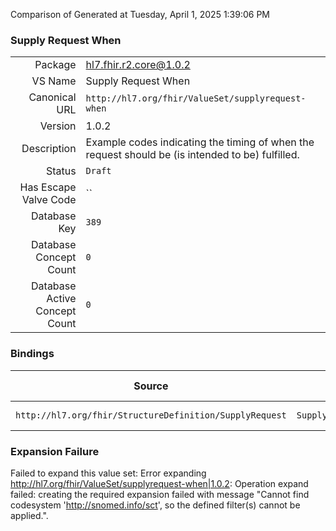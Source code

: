 Comparison of 
Generated at Tuesday, April 1, 2025 1:39:06 PM

### Supply Request When

|      |     |
| ---: | --- |
| Package | hl7.fhir.r2.core@1.0.2 |
| VS Name | Supply Request When |
| Canonical URL | `http://hl7.org/fhir/ValueSet/supplyrequest-when` |
| Version | 1.0.2 |
| Description | Example codes indicating the timing of when the request should be (is intended to be) fulfilled. |
| Status | `Draft` |
| Has Escape Valve Code | `` |
| Database Key | `389` |
| Database Concept Count | `0` |
| Database Active Concept Count | `0` |
### Bindings

| Source | Element | Binding | Strength | Element Short |
| ------ | ------- | ------- | -------- | ------------- |
| `http://hl7.org/fhir/StructureDefinition/SupplyRequest` | `SupplyRequest.when.code` | `http://hl7.org/fhir/ValueSet/supplyrequest-when` | `Example` | Fulfilment code |

### Expansion Failure

Failed to expand this value set: Error expanding http://hl7.org/fhir/ValueSet/supplyrequest-when|1.0.2: Operation expand failed: creating the required expansion failed with message "Cannot find codesystem 'http://snomed.info/sct', so the defined filter(s) cannot be applied.".
